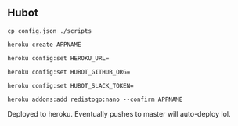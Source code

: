 ## Hubot

`cp config.json ./scripts`

`heroku create APPNAME`

`heroku config:set HEROKU_URL=`

`heroku config:set HUBOT_GITHUB_ORG=`

`heroku config:set HUBOT_SLACK_TOKEN=`

`heroku addons:add redistogo:nano --confirm APPNAME`

Deployed to heroku. Eventually pushes to master will auto-deploy lol.
